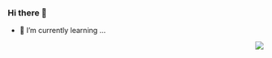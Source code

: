 ### Hi there 👋

- 🌱 I’m currently learning ...
<img align="right" src="https://github-readme-stats.vercel.app/api?username=smallsun107&show_icons=true&icon_color=CE1D2D&text_color=718096&bg_color=ffffff&hide_title=true" />

<!--
**smallsun107/smallsun107** is a ✨ _special_ ✨ repository because its `README.md` (this file) appears on your GitHub profile.

Here are some ideas to get you started:

- 🔭 I’m currently working on ...
- 🌱 I’m currently learning ...
- 👯 I’m looking to collaborate on ...
- 🤔 I’m looking for help with ...
- 💬 Ask me about ...
- 📫 How to reach me: ...
- 😄 Pronouns: ...
- ⚡ Fun fact: ...
-->

